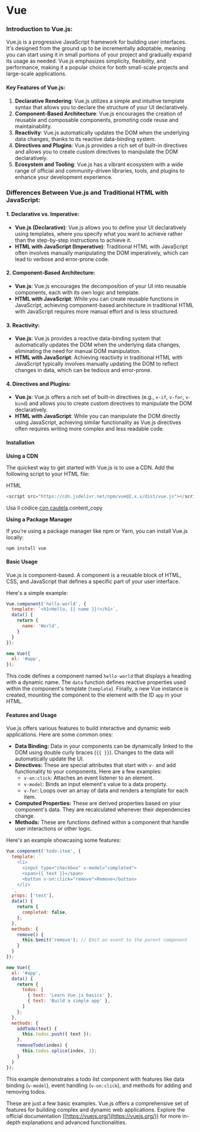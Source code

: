 # Vue

### Introduction to Vue.js:

Vue.js is a progressive JavaScript framework for building user interfaces. It's designed from the ground up to be incrementally adoptable, meaning you can start using it in small portions of your project and gradually expand its usage as needed. Vue.js emphasizes simplicity, flexibility, and performance, making it a popular choice for both small-scale projects and large-scale applications.

#### Key Features of Vue.js:

1. **Declarative Rendering**: Vue.js utilizes a simple and intuitive template syntax that allows you to declare the structure of your UI declaratively.
2. **Component-Based Architecture**: Vue.js encourages the creation of reusable and composable components, promoting code reuse and maintainability.
3. **Reactivity**: Vue.js automatically updates the DOM when the underlying data changes, thanks to its reactive data-binding system.
4. **Directives and Plugins**: Vue.js provides a rich set of built-in directives and allows you to create custom directives to manipulate the DOM declaratively.
5. **Ecosystem and Tooling**: Vue.js has a vibrant ecosystem with a wide range of official and community-driven libraries, tools, and plugins to enhance your development experience.

### Differences Between Vue.js and Traditional HTML with JavaScript:

#### 1. Declarative vs. Imperative:

* **Vue.js (Declarative)**: Vue.js allows you to define your UI declaratively using templates, where you specify what you want to achieve rather than the step-by-step instructions to achieve it.
* **HTML with JavaScript (Imperative)**: Traditional HTML with JavaScript often involves manually manipulating the DOM imperatively, which can lead to verbose and error-prone code.

#### 2. Component-Based Architecture:

* **Vue.js**: Vue.js encourages the decomposition of your UI into reusable components, each with its own logic and template.
* **HTML with JavaScript**: While you can create reusable functions in JavaScript, achieving component-based architecture in traditional HTML with JavaScript requires more manual effort and is less structured.

#### 3. Reactivity:

* **Vue.js**: Vue.js provides a reactive data-binding system that automatically updates the DOM when the underlying data changes, eliminating the need for manual DOM manipulation.
* **HTML with JavaScript**: Achieving reactivity in traditional HTML with JavaScript typically involves manually updating the DOM to reflect changes in data, which can be tedious and error-prone.

#### 4. Directives and Plugins:

* **Vue.js**: Vue.js offers a rich set of built-in directives (e.g., `v-if`, `v-for`, `v-bind`) and allows you to create custom directives to manipulate the DOM declaratively.
* **HTML with JavaScript**: While you can manipulate the DOM directly using JavaScript, achieving similar functionality as Vue.js directives often requires writing more complex and less readable code.

#### Installation

**Using a CDN**

The quickest way to get started with Vue.js is to use a CDN. Add the following script to your HTML file:

HTML

```javascript
<script src="https://cdn.jsdelivr.net/npm/vue@2.x.x/dist/vue.js"></script>
```

Usa il codice [con cautela](https://gemini.google.com/faq#coding).content\_copy

**Using a Package Manager**

If you're using a package manager like npm or Yarn, you can install Vue.js locally:

```bash
npm install vue
```

#### Basic Usage

Vue.js is component-based. A component is a reusable block of HTML, CSS, and JavaScript that defines a specific part of your user interface.

Here's a simple example:

```javascript
Vue.component('hello-world', {
  template: `<h1>Hello, {{ name }}!</h1>`,
  data() {
    return {
      name: 'World',
    }
  }
});

new Vue({
  el: '#app',
});
```

This code defines a component named `hello-world` that displays a heading with a dynamic name. The `data` function defines reactive properties used within the component's template (`template`). Finally, a new Vue instance is created, mounting the component to the element with the ID `app` in your HTML.

#### Features and Usage

Vue.js offers various features to build interactive and dynamic web applications. Here are some common ones:

* **Data Binding:** Data in your components can be dynamically linked to the DOM using double curly braces (`{{ }}`). Changes to the data will automatically update the UI.
* **Directives:** These are special attributes that start with `v-` and add functionality to your components. Here are a few examples:
  * `v-on:click`: Attaches an event listener to an element.
  * `v-model`: Binds an input element's value to a data property.
  * `v-for`: Loops over an array of data and renders a template for each item.
* **Computed Properties:** These are derived properties based on your component's data. They are recalculated whenever their dependencies change.
* **Methods:** These are functions defined within a component that handle user interactions or other logic.

Here's an example showcasing some features:

```javascript
Vue.component('todo-item', {
  template: `
    <li>
      <input type="checkbox" v-model="completed">
      <span>{{ text }}</span>
      <button v-on:click="remove">Remove</button>
    </li>
  `,
  props: ['text'],
  data() {
    return {
      completed: false,
    };
  },
  methods: {
    remove() {
      this.$emit('remove'); // Emit an event to the parent component
    }
  }
});

new Vue({
  el: '#app',
  data() {
    return {
      todos: [
        { text: 'Learn Vue.js basics' },
        { text: 'Build a simple app' },
      ]
    };
  },
  methods: {
    addTodo(text) {
      this.todos.push({ text });
    },
    removeTodo(index) {
      this.todos.splice(index, 1);
    }
  }
});
```

This example demonstrates a todo list component with features like data binding (`v-model`), event handling (`v-on:click`), and methods for adding and removing todos.

These are just a few basic examples. Vue.js offers a comprehensive set of features for building complex and dynamic web applications. Explore the official documentation ([https://vuejs.org/](https://vuejs.org/)) for more in-depth explanations and advanced functionalities.
